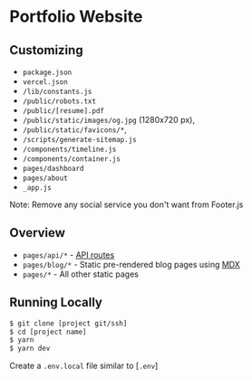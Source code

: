 # Portfolio Website

## Customizing

- `package.json`
- `vercel.json`
- `/lib/constants.js`
- `/public/robots.txt`
- `/public/[resume].pdf`
- `/public/static/images/og.jpg` (1280x720 px),
- `/public/static/favicons/*`,
- `/scripts/generate-sitemap.js`
- `/components/timeline.js`
- `/components/container.js`
- `pages/dashboard`
- `pages/about`
- `_app.js`

Note:
Remove any social service you don't want from Footer.js

## Overview

- `pages/api/*` - [API routes](https://nextjs.org/docs/api-routes/introduction)
- `pages/blog/*` - Static pre-rendered blog pages using [MDX](https://github.com/mdx-js/mdx)
- `pages/*` - All other static pages

## Running Locally

```bash
$ git clone [project git/ssh]
$ cd [project name]
$ yarn
$ yarn dev
```

Create a `.env.local` file similar to [`.env`]
